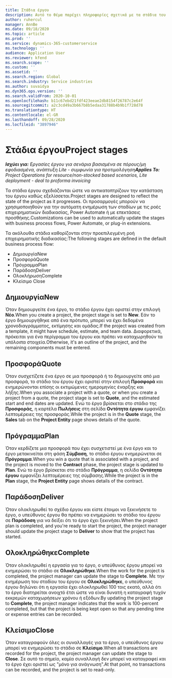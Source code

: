 ```yaml
---
title: Στάδια έργου
description: Αυτό το θέμα παρέχει πληροφορίες σχετικά με τα στάδια του έργου που είναι διαθέσιμα στο Microsoft Dynamics Project Operations (Λειτουργίες έργου).
author: ruhercul
manager: AnnBe
ms.date: 09/18/2020
ms.topic: article
ms.prod: ''
ms.service: dynamics-365-customerservice
ms.technology: ''
audience: Application User
ms.reviewer: kfend
ms.search.scope: ''
ms.custom: ''
ms.assetid: ''
ms.search.region: Global
ms.search.industry: Service industries
ms.author: suvaidya
ms.dyn365.ops.version: ''
ms.search.validFrom: 2020-10-01
ms.openlocfilehash: b11c67ebd21fdf423eeae2db8154f26787c2e64f
ms.sourcegitcommit: a2c3cd49a3b667b8b5edaa31788b4b9b1f728d78
ms.translationtype: HT
ms.contentlocale: el-GR
ms.lasthandoff: 09/28/2020
ms.locfileid: "3897946"
---
```

# <a name="project-stages"></a><span data-ttu-id="48e0e-103">Στάδια έργου</span><span class="sxs-lookup"><span data-stu-id="48e0e-103">Project stages</span></span>

<span data-ttu-id="48e0e-104">_**Ισχύει για:** Εργασίες έργου για σενάρια βασισμένα σε πόρους/μη εφοδιασμένα, ανάπτυξη Lite - συμφωνία για προτιμολόγηση_</span><span class="sxs-lookup"><span data-stu-id="48e0e-104">_**Applies To:** Project Operations for resource/non-stocked based scenarios, Lite deployment - deal to proforma invoicing_</span></span>

<span data-ttu-id="48e0e-105">Τα στάδια έργου σχεδιάζονται ώστε να αντικατοπτρίζουν την κατάσταση του έργου καθώς εξελίσσεται.</span><span class="sxs-lookup"><span data-stu-id="48e0e-105">Project stages are designed to reflect the state of the project as it progresses.</span></span> <span data-ttu-id="48e0e-106">Οι προσαρμογές μπορούν να χρησιμοποιηθούν για την αυτόματη ενημέρωση των σταδίων με τις ροές επιχειρηματικών διαδικασίας, Power Automate ή με επεκτάσεις προσθήκης.</span><span class="sxs-lookup"><span data-stu-id="48e0e-106">Customizations can be used to automatically update the stages with business process flows, Power Automate, or plug-in extensions.</span></span>

<span data-ttu-id="48e0e-107">Τα ακόλουθα στάδια καθορίζονται στην προεπιλεγμένη ροή επιχειρηματικής διαδικασίας:</span><span class="sxs-lookup"><span data-stu-id="48e0e-107">The following stages are defined in the default business process flow:</span></span>

- <span data-ttu-id="48e0e-108">Δημιουργία</span><span class="sxs-lookup"><span data-stu-id="48e0e-108">New</span></span>
- <span data-ttu-id="48e0e-109">Προσφορά</span><span class="sxs-lookup"><span data-stu-id="48e0e-109">Quote</span></span>
- <span data-ttu-id="48e0e-110">Πρόγραμμα</span><span class="sxs-lookup"><span data-stu-id="48e0e-110">Plan</span></span>
- <span data-ttu-id="48e0e-111">Παράδοση</span><span class="sxs-lookup"><span data-stu-id="48e0e-111">Deliver</span></span>
- <span data-ttu-id="48e0e-112">Ολοκλήρωση</span><span class="sxs-lookup"><span data-stu-id="48e0e-112">Complete</span></span>
- <span data-ttu-id="48e0e-113">Κλείσιμο </span><span class="sxs-lookup"><span data-stu-id="48e0e-113">Close</span></span> 

## <a name="new"></a><span data-ttu-id="48e0e-114">Δημιουργία</span><span class="sxs-lookup"><span data-stu-id="48e0e-114">New</span></span>

<span data-ttu-id="48e0e-115">Όταν δημιουργείτε ένα έργο, το στάδιο έργου έχει οριστεί στην επιλογή **Νέο**.</span><span class="sxs-lookup"><span data-stu-id="48e0e-115">When you create a project, the project stage is set to **New**.</span></span> <span data-ttu-id="48e0e-116">Εάν το έργο δημιουργήθηκε από ένα πρότυπο, μπορεί να έχει δεδομένα χρονοδιαγράμματος, εκτίμησης και ομάδας.</span><span class="sxs-lookup"><span data-stu-id="48e0e-116">If the project was created from a template, it might have schedule, estimate, and team data.</span></span> <span data-ttu-id="48e0e-117">Διαφορετικά, πρόκειται για ένα περίγραμμα του έργου και πρέπει να καταχωρηθούν τα υπόλοιπα στοιχεία.</span><span class="sxs-lookup"><span data-stu-id="48e0e-117">Otherwise, it's an outline of the project, and the remaining components must be entered.</span></span>

## <a name="quote"></a><span data-ttu-id="48e0e-118">Προσφορά</span><span class="sxs-lookup"><span data-stu-id="48e0e-118">Quote</span></span>

<span data-ttu-id="48e0e-119">Όταν συσχετίζετε ένα έργο σε μια προσφορά ή το δημιουργείτε από μια προσφορά, το στάδιο του έργου έχει οριστεί στην επιλογή **Προσφορά** και ενημερώνονται επίσης οι εκτιμώμενες ημερομηνίες έναρξης και λήξης.</span><span class="sxs-lookup"><span data-stu-id="48e0e-119">When you associate a project with a quote, or when you create a project from a quote, the project stage is set to **Quote**, and the estimated start and end dates are updated.</span></span> <span data-ttu-id="48e0e-120">Ενώ το έργο βρίσκεται στο στάδιο της **Προσφοράς**, η καρτέλα **Πωλήσεις** στη σελίδα **Οντότητα έργου** εμφανίζει λεπτομέρειες της προσφοράς.</span><span class="sxs-lookup"><span data-stu-id="48e0e-120">While the project is in the **Quote** stage, the **Sales** tab on the **Project Entity** page shows details of the quote.</span></span>

## <a name="plan"></a><span data-ttu-id="48e0e-121">Πρόγραμμα</span><span class="sxs-lookup"><span data-stu-id="48e0e-121">Plan</span></span>

<span data-ttu-id="48e0e-122">Όταν κερδίζετε μια προσφορά που έχει συσχετιστεί με ένα έργο και το έργο μετακινείται στη φάση **Σύμβαση**, το στάδιο έργου ενημερώνεται σε **Πρόγραμμα**.</span><span class="sxs-lookup"><span data-stu-id="48e0e-122">When you win a quote that is associated with a project, and the project is moved to the **Contract** phase, the project stage is updated to **Plan**.</span></span> <span data-ttu-id="48e0e-123">Ενώ το έργο βρίσκεται στο στάδιο **Πρόγραμμα**, η σελίδα **Οντότητα έργου** εμφανίζει λεπτομέρειες της σύμβασης.</span><span class="sxs-lookup"><span data-stu-id="48e0e-123">While the project is in the **Plan** stage, the **Project Entity** page shows details of the contract.</span></span>

## <a name="deliver"></a><span data-ttu-id="48e0e-124">Παράδοση</span><span class="sxs-lookup"><span data-stu-id="48e0e-124">Deliver</span></span>

<span data-ttu-id="48e0e-125">Όταν ολοκληρωθεί το σχέδιο έργου και είστε έτοιμοι να ξεκινήσετε το έργο, ο υπεύθυνος έργου θα πρέπει να ενημερώσει το στάδιο του έργου σε **Παράδοση** για να δείξει ότι το έργο έχει ξεκινήσει.</span><span class="sxs-lookup"><span data-stu-id="48e0e-125">When the project plan is completed, and you're ready to start the project, the project manager should update the project stage to **Deliver** to show that the project has started.</span></span>

## <a name="complete"></a><span data-ttu-id="48e0e-126">Ολοκληρώθηκε</span><span class="sxs-lookup"><span data-stu-id="48e0e-126">Complete</span></span> 

<span data-ttu-id="48e0e-127">Όταν ολοκληρωθεί η εργασία για το έργο, ο υπεύθυνος έργου μπορεί να ενημερώσει το στάδιο σε **Ολοκληρώθηκε**.</span><span class="sxs-lookup"><span data-stu-id="48e0e-127">When the work for the project is completed, the project manager can update the stage to **Complete**.</span></span> <span data-ttu-id="48e0e-128">Με την ενημέρωση του σταδίου του έργου σε **Ολοκληρώθηκε**, ο υπεύθυνος έργου δηλώνει ότι η εργασία έχει ολοκληρωθεί 100 τοις εκατό, αλλά ότι το έργο διατηρείται ανοιχτό έτσι ώστε να είναι δυνατή η καταγραφή τυχόν εκκρεμών καταχωρήσεων χρόνου ή εξόδων.</span><span class="sxs-lookup"><span data-stu-id="48e0e-128">By updating the project stage to **Complete**, the project manager indicates that the work is 100-percent completed, but that the project is being kept open so that any pending time or expense entries can be recorded.</span></span>

## <a name="close"></a><span data-ttu-id="48e0e-129">Κλείσιμο</span><span class="sxs-lookup"><span data-stu-id="48e0e-129">Close</span></span>

<span data-ttu-id="48e0e-130">Όταν καταγραφούν όλες οι συναλλαγές για το έργο, ο υπεύθυνος έργου μπορεί να ενημερώσει το στάδιο σε **Κλείσιμο**.</span><span class="sxs-lookup"><span data-stu-id="48e0e-130">When all transactions are recorded for the project, the project manager can update the stage to **Close**.</span></span> <span data-ttu-id="48e0e-131">Σε αυτό το σημείο, καμία συναλλαγή δεν μπορεί να καταγραφεί και το έργο έχει οριστεί ως "μόνο για ανάγνωση".</span><span class="sxs-lookup"><span data-stu-id="48e0e-131">At that point, no transactions can be recorded, and the project is set to read-only.</span></span>

